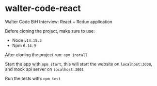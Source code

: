 # walter-code-react
Walter Code BiH Interview: React + Redux application

Before cloning the project, make sure to use:

- Node `v14.15.3`
- Npm `6.14.9`

After cloning the project run: `npm install`

Start the app with `npm start`, this will start the website on
`localhost:3000`, and mock api server on `localhost:3001`

Run the tests with: `npm test`
